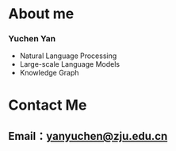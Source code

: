 # About me

### Yuchen Yan 
+ Natural Language Processing
+ Large-scale Language Models
+ Knowledge Graph

# Contact Me
## Email：yanyuchen@zju.edu.cn

<!---
Bonsior-yyc/Bonsior-yyc is a ✨ special ✨ repository because its `README.md` (this file) appears on your GitHub profile.
You can click the Preview link to take a look at your changes.
--->
